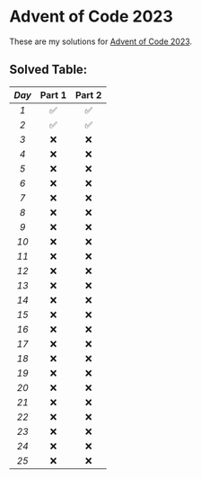 # Advent of Code 2023
These are my solutions for [Advent of Code 2023](https://adventofcode.com/2023).

## Solved Table:

| **_Day_** 	| **Part 1** 	| **Part 2** 	|
|:---------:	|:----------:	|:----------:	|
|    _1_    	|      ✅     	|      ✅     	|
|    _2_    	|      ✅     	|      ✅     	|
|    _3_    	|      ❌     	|      ❌     	|
|    _4_    	|      ❌     	|      ❌     	|
|    _5_    	|      ❌     	|      ❌     	|
|    _6_    	|      ❌     	|      ❌     	|
|    _7_    	|      ❌     	|      ❌     	|
|    _8_    	|      ❌     	|      ❌     	|
|    _9_    	|      ❌     	|      ❌     	|
|    _10_   	|      ❌     	|      ❌     	|
|    _11_   	|      ❌     	|      ❌     	|
|    _12_   	|      ❌     	|      ❌     	|
|    _13_   	|      ❌     	|      ❌     	|
|    _14_   	|      ❌     	|      ❌     	|
|    _15_   	|      ❌     	|      ❌     	|
|    _16_   	|      ❌     	|      ❌     	|
|    _17_   	|      ❌     	|      ❌     	|
|    _18_   	|      ❌     	|      ❌     	|
|    _19_   	|      ❌     	|      ❌     	|
|    _20_   	|      ❌     	|      ❌     	|
|    _21_   	|      ❌     	|      ❌     	|
|    _22_   	|      ❌     	|      ❌     	|
|    _23_   	|      ❌     	|      ❌     	|
|    _24_   	|      ❌     	|      ❌     	|
|    _25_   	|      ❌     	|      ❌     	|

